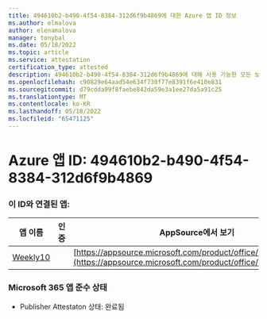 ```yaml
---
title: 494610b2-b490-4f54-8384-312d6f9b4869에 대한 Azure 앱 ID 정보
ms.author: elmalova
author: elenamalova
manager: tonybal
ms.date: 05/18/2022
ms.topic: article
ms.service: attestation
certification_type: attested
description: 494610b2-b490-4f54-8384-312d6f9b4869에 대해 사용 가능한 모든 보안 및 규정 준수 정보입니다.
ms.openlocfilehash: c90829e64aad54e634f730f77e8391f6e410e831
ms.sourcegitcommit: d79cdda99f8faebe842da59e3a1ee27da5a91c25
ms.translationtype: MT
ms.contentlocale: ko-KR
ms.lasthandoff: 05/18/2022
ms.locfileid: "65471125"
---
```

# <a name="azure-app-id-494610b2-b490-4f54-8384-312d6f9b4869"></a>Azure 앱 ID: 494610b2-b490-4f54-8384-312d6f9b4869


### <a name="apps-associated-with-this-id"></a>이 ID와 연결된 앱:
| **앱 이름** | **인증** | **AppSource에서 보기** |
|--------------|---------------|-----------------------|
| [Weekly10](../forward/WA200001441.md) |  | [https://appsource.microsoft.com/product/office/WA200001441](https://appsource.microsoft.com/product/office/WA200001441) |

### <a name="microsoft-365-app-compliance-status"></a>Microsoft 365 앱 준수 상태
- Publisher Attestaton 상태: 완료됨
